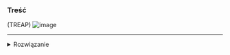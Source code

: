 ### Treść
(TREAP)
![image](https://user-images.githubusercontent.com/11476062/62521345-c5062a00-b82f-11e9-8c0d-9448e57d5314.png)

------
<details><summary>Rozwiązanie</summary>
<p>
    
![](https://lh3.googleusercontent.com/rjBs5pipT6bXfmPP0QIB3bvjMyS1VyM5smDybjWysX-8cc8mvNE0VnRW9tD6PhW9m2GTbuFl8pYWrxoZFeZ4HwfxIENmXAY2CXdXK6Vjy41T29L2TpKgglPMt6tum5a5tgsvTvPo3Agy2ElQLklqwjJg1dtyZb1iYZVFIqh-Png7JFvCUxx6Q9V_Z3z42EY7xeHAm7xOJusvanQKpQQE3lxR9ne9eE38KPimcEwRnMTh1QYHR1HWAABGJDcbCw9Y2chZj-bR7K6CkqZ8nbUPeD5YOUZdix-zo-1F03W76dnxk9r_u_Tb8paD-wdtXqKqOSY0QEfyI4FQtcqGVHZqAeqWWnSFvRg-F8yh9GjllbLKO-k-f2xVRSGc6Vp15Xtj_NDlxEZOYWUCIV0WEOo8fyhFEuGJGc5WHhZemMBb2vHWCl9Qa2yE3ykfHpYzxbiLC9JhRmR_DyuqDaHTeQalJuyz7WS3YZCuf0k8qS0WTNSBvmLWFV48ky3xb0kzlOZJUOxPPjZGDntfcfxvVzqoXNuzKif2v4I0VSxJdTJpOI-B3vNwH5LVwz50bFA4E39RGjOcndYbuQWHQAqrrkbfHO2VaWjDBBNzcG1ULQMDrdLCBhxK32mtM5C5Qnqhuj_AY8vxI-sECkteUpwIeK_GRjSrLVLqtN9XeD09GQSv1f0sUeYTSqmFXj1_sFU0u3nQiXk4DxuhFLy3KV2GjGnF3Q0H=w1000-no-tmp.jpg)
<!-- zapasowy link ![](https://imgur.com/a/dT0Ubp5)-->
<!-- https://web.archive.org/save/https://imgur.com/a/dT0Ubp5 -->
<!-- https://web.archive.org/web/2/https://imgur.com/a/dT0Ubp5 -->
<!-- najlepiej nie używać linków do randomowych stron, bo kiedyś provider stwierdzi że cię usunie no i wtedy masz deadlink -->